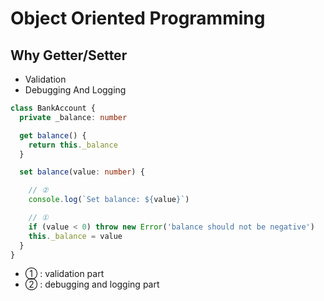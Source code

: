 # Object Oriented Programming

## Why Getter/Setter

- Validation
- Debugging And Logging

```ts
class BankAccount {
  private _balance: number

  get balance() {
    return this._balance
  }

  set balance(value: number) {

    // ②
    console.log(`Set balance: ${value}`)

    // ①  
    if (value < 0) throw new Error('balance should not be negative')
    this._balance = value
  }
}
```

- ① : validation part 
- ② : debugging and logging part

